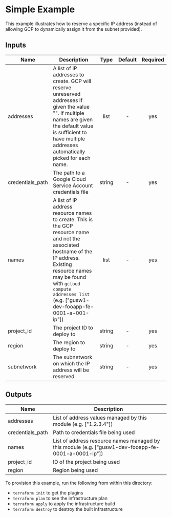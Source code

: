 # Simple Example

This example illustrates how to reserve a specific IP address (instead of
allowing GCP to dynamically assign it from the subnet provided).

[^]: (autogen_docs_start)


## Inputs

| Name | Description | Type | Default | Required |
|------|-------------|:----:|:-----:|:-----:|
| addresses | A list of IP addresses to create.  GCP will reserve unreserved addresses if given the value "".  If multiple names are given the default value is sufficient to have multiple addresses automatically picked for each name. | list | - | yes |
| credentials_path | The path to a Google Cloud Service Account credentials file | string | - | yes |
| names | A list of IP address resource names to create.  This is the GCP resource name and not the associated hostname of the IP address.  Existing resource names may be found with `gcloud compute addresses list` (e.g. ["gusw1-dev-fooapp-fe-0001-a-001-ip"]) | list | - | yes |
| project_id | The project ID to deploy to | string | - | yes |
| region | The region to deploy to | string | - | yes |
| subnetwork | The subnetwork on which the IP address will be reserved | string | - | yes |

## Outputs

| Name | Description |
|------|-------------|
| addresses | List of address values managed by this module (e.g. ["1.2.3.4"]) |
| credentials_path | Path to credentials file being used |
| names | List of address resource names managed by this module (e.g. ["gusw1-dev-fooapp-fe-0001-a-0001-ip"]) |
| project_id | ID of the project being used |
| region | Region being used |

[^]: (autogen_docs_end)

To provision this example, run the following from within this directory:
- `terraform init` to get the plugins
- `terraform plan` to see the infrastructure plan
- `terraform apply` to apply the infrastructure build
- `terraform destroy` to destroy the built infrastructure